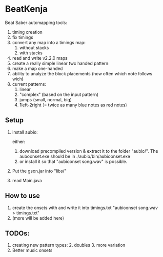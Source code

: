 # BeatKenja

Beat Saber automapping tools:

1. timing creation
2. fix timings
3. convert any map into a timings map:
    1. without stacks
    2. with stacks
4. read and write v2.2.0 maps
5. create a really simple linear two handed pattern
6. make a map one-handed
7. ability to analyze the block placements (how often which note follows wich)
8. current patterns:
   1. linear
   2. "complex" (based on the input pattern)
   3. jumps (small, normal, big)
   4. 1left-2right (= twice as many blue notes as red notes)

## Setup

1. install aubio:

   either:
    1. download precompiled version & extract it to the folder "aubio/". The auboonset.exe should be in
       ./aubio/bin/aubioonset.exe
    2. or install it so that "aubioonset song.wav" is possible.
2. Put the gson.jar into "libs/"
3. read Main.java

## How to use

1. create the onsets with and write it into timings.txt "aubioonset song.wav > timings.txt"
2. (more will be added here)

## TODOs:

1. creating new pattern types:
    2. doubles
    3. more variation
2. Better music onsets

